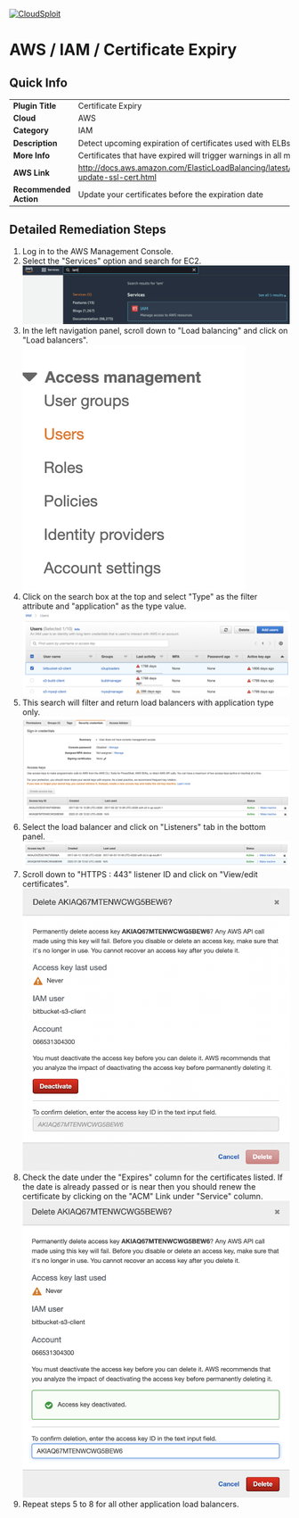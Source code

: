 [![CloudSploit](https://cloudsploit.com/img/logo-new-big-text-100.png "CloudSploit")](https://cloudsploit.com)

# AWS / IAM / Certificate Expiry

## Quick Info

| | |
|-|-|
| **Plugin Title** | Certificate Expiry |
| **Cloud** | AWS |
| **Category** | IAM |
| **Description** | Detect upcoming expiration of certificates used with ELBs |
| **More Info** | Certificates that have expired will trigger warnings in all major browsers |
| **AWS Link** | http://docs.aws.amazon.com/ElasticLoadBalancing/latest/DeveloperGuide/elb-update-ssl-cert.html |
| **Recommended Action** | Update your certificates before the expiration date |

## Detailed Remediation Steps
1. Log in to the AWS Management Console.
2. Select the "Services" option and search for EC2. </br> <img src="/resources/aws/iam/access-keys-extra/step2.png"/>
3. In the left navigation panel, scroll down to "Load balancing" and click on "Load balancers". </br> <img src="/resources/aws/iam/access-keys-extra/step3.png"/>
4. Click on the search box at the top and select "Type" as the filter attribute and "application" as the type value. </br> <img src="/resources/aws/iam/access-keys-extra/step4.png"/>
5. This search will filter and return load balancers with application type only.</br> <img src="/resources/aws/iam/access-keys-extra/step5.png"/>
6. Select the load balancer and click on "Listeners" tab in the bottom panel. </br> <img src="/resources/aws/iam/access-keys-extra/step6.png"/>
7. Scroll down to "HTTPS : 443" listener ID and click on "View/edit certificates". </br> <img src="/resources/aws/iam/access-keys-extra/step7.png"/>
8. Check the date under the "Expires" column for the certificates listed. If the date is already passed or is near then you should renew the certificate by clicking on the "ACM" Link under "Service" column.</br> <img src="/resources/aws/iam/access-keys-extra/step8.png"/>
9. Repeat steps 5 to 8 for all other application load balancers.
